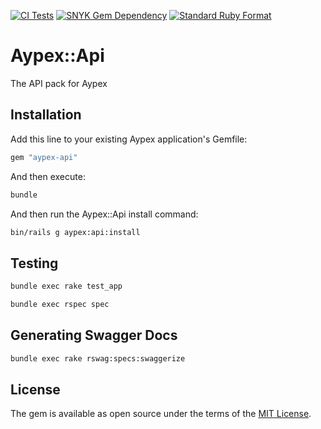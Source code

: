 [![CI Tests](https://github.com/aypex-io/aypex-api/actions/workflows/ci.yml/badge.svg)](https://github.com/aypex-io/aypex-api/actions/workflows/ci.yml)
[![SNYK Gem Dependency](https://github.com/aypex-io/aypex-api/actions/workflows/snyk.yml/badge.svg)](https://github.com/aypex-io/aypex-api/actions/workflows/snyk.yml)
[![Standard Ruby Format](https://github.com/aypex-io/aypex-api/actions/workflows/standard_rb.yml/badge.svg)](https://github.com/aypex-io/aypex-api/actions/workflows/standard_rb.yml)

# Aypex::Api

The API pack for Aypex

## Installation

Add this line to your existing Aypex application's Gemfile:
```ruby
gem "aypex-api"
```

And then execute:
```bash
bundle
```

And then run the Aypex::Api install command:
```bash
bin/rails g aypex:api:install
```

## Testing

```bash
bundle exec rake test_app
```

```bash
bundle exec rspec spec
```

## Generating Swagger Docs
```bash
bundle exec rake rswag:specs:swaggerize
```

## License
The gem is available as open source under the terms of the [MIT License](https://github.com/aypex-io/aypex-api/blob/main/MIT-LICENSE).
